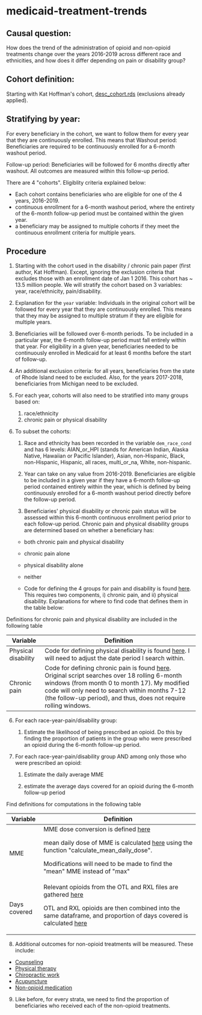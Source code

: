 # medicaid-treatment-trends

## Causal question:

How does the trend of the administration of opioid and non-opioid treatments change over the years 2016-2019 across different race and ethnicities, and how does it differ depending on pain or disability group?

## Cohort definition:

Starting with Kat Hoffman's cohort, <a href="https://github.com/CI-NYC/disability/blob/4a9cb21be99b54a53f6716281277a6821ca7352b/projects/create_cohort/scripts/07_combine_cohort/merge_final_cohort.R#L287">desc_cohort.rds</a> (exclusions already applied).

## Stratifying by year:
For every beneficiary in the cohort, we want to follow them for every year that they are continuously enrolled. This means that 
Washout period: Beneficiaries are required to be continuously enrolled for a 6-month washout period.

Follow-up period: Beneficiaries will be followed for 6 months directly after washout. All outcomes are measured within this follow-up period.

There are 4 "cohorts". Eligiblity criteria explained below:
- Each cohort contains beneficiaries who are eligible for one of the 4 years, 2016-2019.
- continuous enrollment for a 6-month washout period, where the entirety of the 6-month follow-up period must be contained within the given year.
- a beneficiary may be assigned to multiple cohorts if they meet the continuous enrollment criteria for multiple years.

## Procedure

1. Starting with the cohort used in the disability / chronic pain paper (first author, Kat Hoffman). Except, ignoring the exclusion criteria that excludes those with an enrollment date of Jan 1 2016. This cohort has ~ 13.5 million people. We will stratify the cohort based on 3 variables: year, race/ethnicity, pain/disability.

2. Explanation for the `year` variable: Individuals in the original cohort will be followed for every year that they are continuously enrolled. This means that they may be assigned to multiple stratum if they are eligible for multiple years.

3. Beneficiaries will be followed over 6-month periods. To be included in a particular year, the 6-month follow-up period must fall entirely within that year. For eligibility in a given year, beneficiaries needed to be continuously enrolled in Medicaid for at least 6 months before the start of follow-up. 

4. An additional exclusion criteria: for all years, beneficiaries from the state of Rhode Island need to be excluded. Also, for the years 2017-2018, beneficiaries from Michigan need to be excluded.

5. For each year, cohorts will also need to be stratified into many groups based on:
    1. race/ethnicity
    2. chronic pain or physical disability

6. To subset the cohorts:
    1. Race and ethnicity has been recorded in the variable `dem_race_cond` and has 6 levels:
       AIAN_or_HPI (stands for American Indian, Alaska Native, Hawaiian or Pacific Islander),
       Asian, non-Hispanic,
       Black, non-Hispanic,
       Hispanic, all races,
       multi_or_na,
       White, non-hispanic.
       
    2. Year can take on any value from 2016-2019. Beneficiaries are eligible to be included in a given year if they have a 6-month follow-up period contained entirely within the year, which is defined by being continuously enrolled for a 6-month washout period directly before the follow-up period.

    3. Beneficiaries' physical disability or chronic pain status will be assessed within this 6-month continuous enrollment period prior to each follow-up period. Chronic pain and physical disability groups are determined based on whether a beneficiary has:
    - both chronic pain and physical disability
    - chronic pain alone
    - physical disability alone 
    - neither
  
    - Code for defining the 4 groups for pain and disability is found <a href="https://github.com/CI-NYC/disability-chronic-pain/blob/93bbeb9d2edff361bf622a9889c7e1d811f0f238/scripts/07_combine_cohort/merge_final_cohort.R#L103-L106">here</a>. This requires two components, i) chronic pain, and ii) physical disability. Explanations for where to find code that defines them in the table below:

Definitions for chronic pain and physical disability are included in the following table

| Variable | Definition |
|---|---|
| Physical disability | Code for defining physical disability is found <a href="https://github.com/CI-NYC/disability-chronic-pain/blob/93bbeb9d2edff361bf622a9889c7e1d811f0f238/scripts/02_clean_tafdebse.R#L341-L347">here</a>. I will need to adjust the date period I search within. |
| Chronic pain | Code for defining chronic pain is found <a href="https://github.com/CI-NYC/disability-chronic-pain/blob/93bbeb9d2edff361bf622a9889c7e1d811f0f238/scripts/04_define_comorbidity_vars/define_chronic_pain.R#L5">here</a>. Original script searches over 18 rolling 6-month windows (from month 0 to month 17). My modified code will only need to search within months 7-12 (the follow-up period), and thus, does not require rolling windows. |

6. For each race-year-pain/disability group:
    1. Estimate the likelihood of being prescribed an opioid. Do this by finding the proportion of patients in the group who were prescribed an opioid during the 6-month follow-up period.

7. For each race-year-pain/disability group AND among only those who were prescribed an opioid:
    1. Estimate the daily average MME

    2. estimate the average days covered for an opioid during the 6-month follow-up period

Find definitions for computations in the following table

| Variable | Definition |
|---|---|
| MME | MME dose conversion is defined <a href="https://github.com/CI-NYC/disability/blob/6e79d09036ee743c6be5c989812d18d3ae9e5e0c/projects/mediation_unsafe_pain_mgmt/01_create_mediators/11_mediator_dose_mme.R">here</a> <p> mean daily dose of MME is calculated <a href="https://github.com/CI-NYC/disability/blob/4a9cb21be99b54a53f6716281277a6821ca7352b/projects/mediation_unsafe_pain_mgmt/01_create_mediators/15_mediator_max_daily_dose_mme.R">here</a> using the function "calculate_mean_daily_dose". <p> Modifications will need to be made to find the "mean" MME instead of "max" |
| Days covered | Relevant opioids from the OTL and RXL files are gathered <a href="https://github.com/CI-NYC/disability/blob/4a9cb21be99b54a53f6716281277a6821ca7352b/projects/mediation_unsafe_pain_mgmt/01_create_mediators/01_mediator_opioid_pain_rx.R">here</a> <p> OTL and RXL opioids are then combined into the same dataframe, and proportion of days covered is calculated <a href="https://github.com/CI-NYC/disability/blob/main/projects/mediation_unsafe_pain_mgmt/01_create_mediators/31_mediator_proportion_days_covered.R">here</a>|


8. Additional outcomes for non-opioid treatments will be measured. These include:
- <a href="https://github.com/CI-NYC/disability/blob/4a9cb21be99b54a53f6716281277a6821ca7352b/projects/mediation_unsafe_pain_mgmt/01_create_mediators/23_mediator_counseling.R">Counseling</a> 
- <a href="https://github.com/CI-NYC/disability/blob/4a9cb21be99b54a53f6716281277a6821ca7352b/projects/mediation_unsafe_pain_mgmt/01_create_mediators/29_mediator_physical_therapy.R">Physical therapy</a>
- <a href="https://github.com/CI-NYC/disability/blob/4a9cb21be99b54a53f6716281277a6821ca7352b/projects/mediation_unsafe_pain_mgmt/01_create_mediators/22_mediator_chiropractic.R">Chiropractic work</a>
- <a href="https://github.com/CI-NYC/disability/blob/4a9cb21be99b54a53f6716281277a6821ca7352b/projects/mediation_unsafe_pain_mgmt/01_create_mediators/19_mediator_acupuncture.R">Acupuncture</a>
- <a href="https://github.com/CI-NYC/disability/blob/4a9cb21be99b54a53f6716281277a6821ca7352b/projects/mediation_unsafe_pain_mgmt/01_create_mediators/03_mediator_nonopioid_pain_rx.R">Non-opioid medication</a>

9. Like before, for every strata, we need to find the proportion of beneficiaries who received each of the non-opioid treatments.
